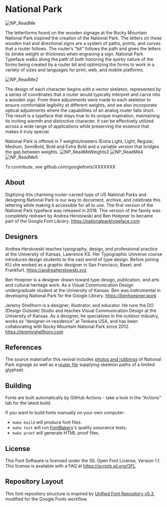 # National Park

![NP_ReadMe](https://github.com/user-attachments/assets/192b69d1-26ad-492d-b7ba-f0cc0fcfe5a8)

The letterforms found on the wooden signage at the Rocky Mountain National Park inspired the creation of the National Park. The letters on these wooden trail and directional signs are a system of paths, points, and curves that a router follows. The router’s "bit" follows the path and gives the letters its stroke weight or thickness when engraving a sign. National Park Typeface walks along the path of both honoring the quirky nature of the forms being created by a router bit and optimizing the forms to work in a variety of sizes and languages for print, web, and mobile platforms. 

![NP_ReadMe2](https://github.com/user-attachments/assets/5600456e-2ede-4868-ad9f-8258da6f8f9a)

The design of each character begins with a vector skeleton, represented by a series of coordinates that a router would typically interpret and carve into a wooden sign. From there adjustments were made to each skeleton to ensure comfortable legibility at different weights, and we also incorporate optical adjustments where the capabilities of an analog router falls short. The result is a typeface that stays true to its unique inspiration, maintaining its inviting warmth and distinctive character. It can be effectively utilized across a wide range of applications while preserving the essence that makes it truly special.

National Park is offered in 7 weights/masters (Extra Light, Light, Regular, Medium, SemiBold, Bold and Extra Bold and a variable version that bridges the gap between weights. 
![NP_ReadMeWeights3](https://github.com/user-attachments/assets/bc7eb214-4e00-45ea-a7ef-ac47e62bd0f2)
![NP_ReadMe4](https://github.com/user-attachments/assets/d9c6751b-ee86-4d7a-b8bc-b6f3b3d04c9b)
![NP_ReadMe5](https://github.com/user-attachments/assets/0aaa49b9-347d-4840-8b64-f696c18c9250)

To contribute, see github.com/googlefonts/XXXXXXX

## About

Digitizing this charming router-carved type of US National Parks and designing National Park is our way to document, archive, and celebrate this lettering while making it accessible for all to use. The first version of the National Park typeface was released in 2018. This version of the family was completely redrawn by Andrea Herstowski and Ben Hoepner to became part of the Google Font Library. https://nationalparktypeface.com

## Designers

Andrea Herstowski teaches typography, design, and professional practice at the University of Kansas, Lawrence KS. Her Typographic Universe course introduces design students to the vast world of type design. Before joining KU she worked as a graphic designer in San Francisco, Basel, and Frankfurt. https://andreaherstowski.xyz
 
Ben Hoepner is a designer drawn toward type design, publication, and arts and cultural heritage work. As a Visual Communication Design undergraduate student at the University of Kansas. Ben was instrumental in developing National Park for the Google Library. https://benhoepner.work

Jeremy Shellhorn is a designer, illustrator, and educator. He runs the DO (Design Outside) Studio and teaches Visual Communication Design at the University of Kansas. As a designer, he specializes in the outdoor industry, works as “designer-in-residence” at Tenkara USA, and has been collaborating with Rocky Mountain National Park since 2012. https://jeremyshellhorn.com

## References

The source materialfor this revival includes [photos and rubbings](https://github.com/benhoepner/National-Park/tree/master/references/photos-rubbings) of National Park signage as well as a [router file](https://github.com/benhoepner/National-Park/tree/master/references/router-file) supplying skeleton paths of a limited glyphset. 

## Building

Fonts are built automatically by GitHub Actions - take a look in the "Actions" tab for the latest build.

If you want to build fonts manually on your own computer:

* `make build` will produce font files.
* `make test` will run [FontBakery](https://github.com/googlefonts/fontbakery)'s quality assurance tests.
* `make proof` will generate HTML proof files.

## License

This Font Software is licensed under the SIL Open Font License, Version 1.1.
This license is available with a FAQ at
https://scripts.sil.org/OFL

## Repository Layout

This font repository structure is inspired by [Unified Font Repository v0.3](https://github.com/unified-font-repository/Unified-Font-Repository), modified for the Google Fonts workflow.
